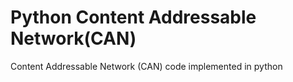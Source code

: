 # Python Content Addressable Network(CAN)
Content Addressable Network (CAN) code implemented in python
